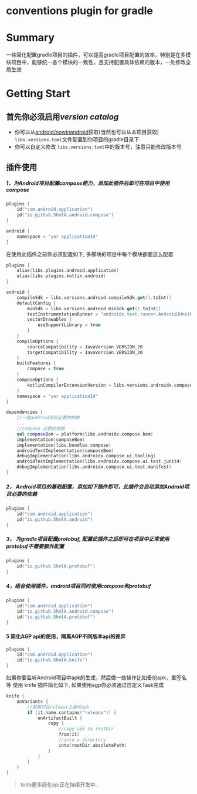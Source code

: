 # conventions plugin for gradle

# Summary
一些简化配置gradle项目的插件，可以提高gradle项目配置的效率，特别是在多模块项目中，能够统一各个模块的一致性，且支持配置具体依赖的版本，一处修改全局生效

# Getting Start
## 首先你必须启用*version catalog*
- 你可以从[android/nowinandroid](https://github.com/android/nowinandroid)获取(当然也可以从本项目获取) ```libs.versions.toml```文件配置到你项目的gradle目录下
- 你可以自定义修改 ```libs.versions.toml```中的版本号，注意只能修改版本号
## 插件使用
##### 1，为Android项目配置compose能力，添加此插件后即可在项目中使用compose
```kotlin
plugins {
    id("com.android.application")
    id("io.github.5hmlA.android.compose")
}

android {
    namespace = "yor applicationId"
}
```
在使用此插件之前你必须配置如下, 多模块的项目中每个模块都要这么配置
```kotlin
plugins {
    alias(libs.plugins.android.application)
    alias(libs.plugins.kotlin.android)
}

android {
    compileSdk = libs.versions.android.compileSdk.get().toInt()
    defaultConfig {
        minSdk = libs.versions.android.minSdk.get().toInt()
        testInstrumentationRunner = "androidx.test.runner.AndroidJUnitRunner"
        vectorDrawables {
            useSupportLibrary = true
        }
    }
    compileOptions {
        sourceCompatibility = JavaVersion.VERSION_20
        targetCompatibility = JavaVersion.VERSION_20
    }
    buildFeatures {
        compose = true
    }
    composeOptions {
        kotlinCompilerExtensionVersion = libs.versions.androidx.compose.compiler.get()
    }
    namespace = "yor applicationId"
}

dependencies {
    //一些android项目必要的依赖
    ...
    //compose 必要的依赖
    val composeBom = platform(libs.androidx.compose.bom)
    implementation(composeBom)
    implementation(libs.bundles.compose)
    androidTestImplementation(composeBom)
    debugImplementation(libs.androidx.compose.ui.tooling)
    androidTestImplementation(libs.androidx.compose.ui.test.junit4)
    debugImplementation(libs.androidx.compose.ui.test.manifest)
}
```

##### 2， Android项目的基础配置，添加如下插件即可，此插件会自动添加Android项目必要的依赖
```kotlin
plugins {
    id("com.android.application")
    id("io.github.5hmlA.android")
}
```

##### 3， 为gradle项目配置protobuf, 配置此插件之后即可在项目中正常使用protobuf不需要额外配置
```kotlin
plugins {
    id("io.github.5hmlA.protobuf")
}
```

##### 4，组合使用插件，android项目同时使用compose和protobuf
```kotlin
plugins {
    id("com.android.application")
    id("io.github.5hmlA.android.compose")
    id("io.github.5hmlA.protobuf")
}
```

#### 5 简化AGP api的使用，隔离AGP不同版本api的差异
```kotlin
plugins {
    id("com.android.application")
    id("io.github.5hmlA.knife")
}
```
如果你要监听Android项目中apk的生成，然后做一些操作比如备份apk，重签名等
使用 knife 插件简化如下, 如果使用agp你必须通过自定义Task完成
```kotlin
knife {
    onVariants {
        //配置只在release上备份apk
        if (it.name.contains("release")) {
            onArtifactBuilt {
                copy {
                    //copy apk to rootDir
                    from(it)
                    //into a directory
                    into(rootDir.absolutePath)
                }
            }
        }
    }
}
```
>todo更多简化api正在持续开发中..
